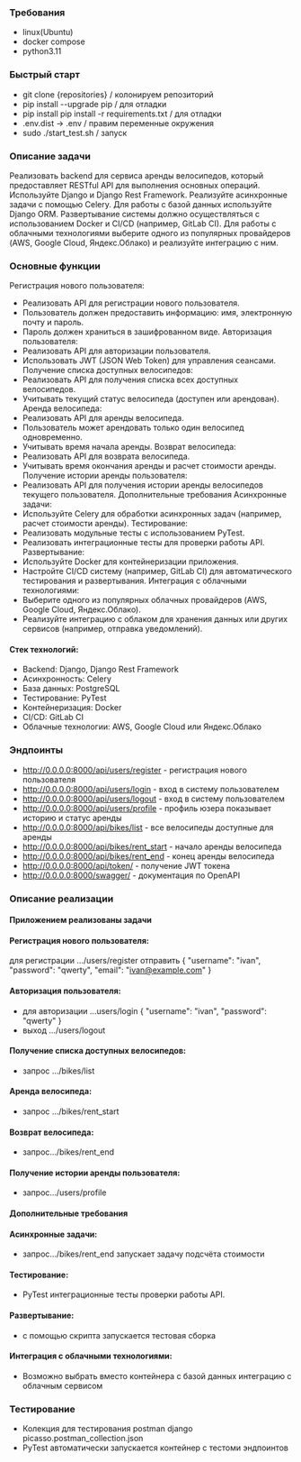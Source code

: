 ### Требования
- linux(Ubuntu)
- docker compose
- python3.11

### Быстрый старт
- git clone {repositories} / колонируем репозиторий
- pip install --upgrade pip / для отладки
- pip install pip install -r requirements.txt / для отладки
- .env.dist -> .env / правим переменные окружения
- sudo ./start_test.sh / запуск

### Описание задачи
Реализовать backend для сервиса аренды велосипедов, который предоставляет RESTful API
для выполнения основных операций.
Используйте Django и Django Rest Framework. Реализуйте асинхронные задачи с помощью
Celery.
Для работы с базой данных используйте Django ORM. Развертывание системы должно
осуществляться с использованием Docker и CI/CD (например, GitLab CI).
Для работы с облачными технологиями выберите одного из популярных провайдеров (AWS,
Google Cloud, Яндекс.Облако) и реализуйте интеграцию с ним.

### Основные функции
Регистрация нового пользователя:
- Реализовать API для регистрации нового пользователя.
- Пользователь должен предоставить информацию: имя, электронную почту и пароль.
- Пароль должен храниться в зашифрованном виде.
Авторизация пользователя:
- Реализовать API для авторизации пользователя.
- Использовать JWT (JSON Web Token) для управления сеансами.
Получение списка доступных велосипедов:
- Реализовать API для получения списка всех доступных велосипедов.
- Учитывать текущий статус велосипеда (доступен или арендован).
Аренда велосипеда:
- Реализовать API для аренды велосипеда.
- Пользователь может арендовать только один велосипед одновременно.
- Учитывать время начала аренды.
Возврат велосипеда:
- Реализовать API для возврата велосипеда.
- Учитывать время окончания аренды и расчет стоимости аренды.
Получение истории аренды пользователя:
- Реализовать API для получения истории аренды велосипедов текущего пользователя.
Дополнительные требования
Асинхронные задачи:
- Используйте Celery для обработки асинхронных задач (например, расчет стоимости
аренды).
Тестирование:
- Реализовать модульные тесты с использованием PyTest.
- Реализовать интеграционные тесты для проверки работы API.
Развертывание:
- Используйте Docker для контейнеризации приложения.
- Настройте CI/CD систему (например, GitLab CI) для автоматического тестирования и
развертывания.
Интеграция с облачными технологиями:
- Выберите одного из популярных облачных провайдеров (AWS, Google Cloud,
Яндекс.Облако).
- Реализуйте интеграцию с облаком для хранения данных или других сервисов (например,
отправка уведомлений).

#### Стек технологий:
- Backend: Django, Django Rest Framework
- Асинхронность: Celery
- База данных: PostgreSQL
- Тестирование: PyTest
- Контейнеризация: Docker
- CI/CD: GitLab CI
- Облачные технологии: AWS, Google Cloud или Яндекс.Облако

### Эндпоинты
- http://0.0.0.0:8000/api/users/register   - регистрация нового пользователя
- http://0.0.0.0:8000/api/users/login      - вход в систему пользователем
- http://0.0.0.0:8000/api/users/logout     - вход в систему пользователем
- http://0.0.0.0:8000/api/users/profile    - профиль юзера показывает историю и статус аренды
- http://0.0.0.0:8000/api/bikes/list       - все велосипеды доступные для аренды
- http://0.0.0.0:8000/api/bikes/rent_start - начало аренды велосипеда
- http://0.0.0.0:8000/api/bikes/rent_end   - конец аренды велосипеда
- http://0.0.0.0:8000/api/token/           - получение JWT токена
- http://0.0.0.0:8000/swagger/             - документация по OpenAPI


### Описание реализации
#### Приложением реализованы задачи
#### Регистрация нового пользователя:
для регистрации .../users/register отправить
{
  "username": "ivan",
  "password": "qwerty",
  "email": "ivan@example.com"
}
#### Авторизация пользователя:
- для авторизации ...users/login
 {
  "username": "ivan",
  "password": "qwerty"
 }
- выход .../users/logout
#### Получение списка доступных велосипедов:
- запрос .../bikes/list 
#### Аренда велосипеда:
- запрос .../bikes/rent_start
#### Возврат велосипеда:
- запрос.../bikes/rent_end
#### Получение истории аренды пользователя:
- запрос.../users/profile 
#### Дополнительные требования
#### Асинхронные задачи:
- запрос.../bikes/rent_end запускает задачу подсчёта стоимости
#### Тестирование:
- PyTest интеграционные тесты проверки работы API.
#### Развертывание:
- с помощью скрипта запускается тестовая сборка
#### Интеграция с облачными технологиями:
- Возможно выбрать вместо контейнера с базой данных интеграцию с облачным сервисом

### Тестирование
- Колекция для тестирования postman django picasso.postman_collection.json
- PyTest  автоматически запускается контейнер с тестоми эндпоинтов
